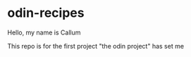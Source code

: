 # odin-recipes

Hello, my name is Callum

This repo is for the first project "the odin project" has set me